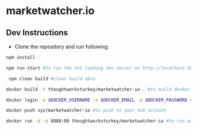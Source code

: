 # marketwatcher.io

## Dev Instructions

* Clone the repository and run following:

```sh 
npm install
```
```sh
npm run start #to run the hot loading dev server on http://localhost:3000
``` 
```sh
 npm clean build #clean build obvo
```

```sh
docker build -t thoughtworksturkey/marketwatcher-io . #to build docker image
```

```sh
docker login -u $DOCKER_USERNAME -e $DOCKER_EMAIL -p $DOCKER_PASSWORD #login to docker
```

```sh
docker push xyz/marketwatcher-io #to push to your hub account
```

```sh
docker run -d -p 8080:80 thoughtworksturkey/marketwatcher-io #to run market watcher frontend module
```
